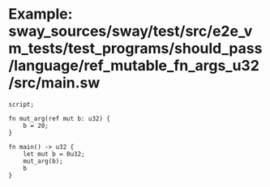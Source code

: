 # Example: sway_sources/sway/test/src/e2e_vm_tests/test_programs/should_pass/language/ref_mutable_fn_args_u32/src/main.sw

```sway
script;

fn mut_arg(ref mut b: u32) {
    b = 20;
}

fn main() -> u32 {
    let mut b = 0u32;
    mut_arg(b);
    b
}

```
